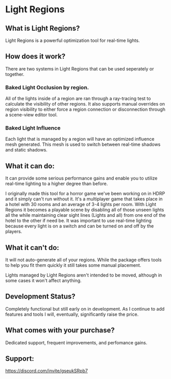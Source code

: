 # Light Regions

## What is Light Regions?

Light Regions is a powerful optimization tool for real-time lights.

## How does it work?

There are two systems in Light Regions that can be used seperately or together.

### Baked Light Occlusion by region.
All of the lights inside of a region are ran through a ray-tracing test to calculate the visibility of other regions.
It also supports manual overrides on region visibility to either force a region connection or disconnection through a scene-view editor tool.

### Baked Light Influence
Each light that is managed by a region will have an optimized influence mesh generated. This mesh is used to switch between real-time shadows and static shadows.

## What it can do:
It can provide some serious performance gains and enable you to utilize real-time lighting to a higher degree than before. 

I originally made this tool for a horror game we've been working on in HDRP and it simply can't run without it. It's a multiplayer game that takes place in a hotel with 30 rooms and an average of 3-4 lights per room. With Light Regions it becomes a playable scene by disabling all of those unseen lights all the while maintaining clear sight lines (Lights and all) from one end of the hotel to the other if need be. It was important to use real-time lighting because every light is on a switch and can be turned on and off by the players.

## What it can't do:
It will not auto-generate all of your regions. While the package offers tools to help you fit them quickly it still takes some manual placement.

Lights managed by Light Regions aren't intended to be moved, although in some cases it won't affect anything.
## Development Status?
Completely functional but still early on in development. As I continue to add features and tools I will, eventually, significantly raise the price.

## What comes with your purchase?
Dedicated support, frequent improvements, and perfomance gains.

## Support:
https://discord.com/invite/gseukSRpb7
